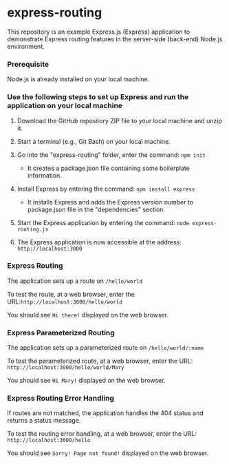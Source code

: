 # express-routing

This repository is an example Express.js (Express) application to demonstrate Express routing features in the server-side (back-end) Node.js environment.

### Prerequisite
Node.js is already installed on your local machine. 

### Use the following steps to set up Express and run the application on your local machine
1.	Download the GitHub repository ZIP file to your local machine and unzip it.

2. Start a terminal (e.g., Git Bash) on your local machine.

3.	Go into the "express-routing" folder, enter the command: `npm init` 
      - It creates a package.json file containing some boilerplate information.

4.	Install Express by entering the command: `npm install express` 
      - It installs Express and adds the Express version number to package.json file in the "dependencies" section.

5.	Start the Express application by entering the command: `node express-routing.js` 

6. The Express application is now accessible at the address: `http://localhost:3000`

### Express Routing

The application sets up a route on `/hello/world`

To test the route, at a web browser, enter the URL:`http://localhost:3000/hello/world`

You should see `Hi there!` displayed on the web browser.

### Express Parameterized Routing

The application sets up a parameterized route on `/hello/world/:name`

To test the parameterized route, at a web browser, enter the URL: `http://localhost:3000/hello/world/Mary`

You should see `Hi Mary!` displayed on the web browser.

### Express Routing Error Handling

If routes are not matched, the application handles the 404 status and returns a status message.

To test the routing error handling, at a web browser, enter the URL: `http://localhost:3000/hello`

You should see `Sorry! Page not found!` displayed on the web browser.
